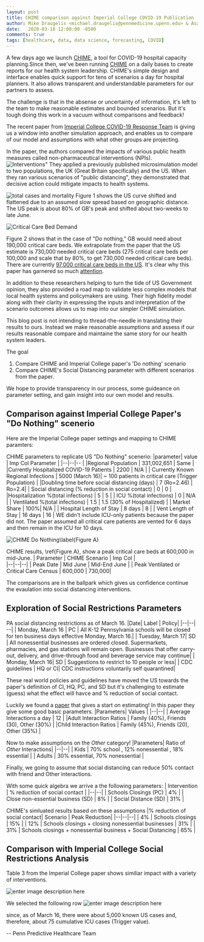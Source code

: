 ```yaml
---
layout: post
title: CHIME comparison against Imperial College COVID-19 Publication
author: Mike Draugelis <michael.draugelis@pennmedicine.upenn.edu> & Asaf Hanish <asaf.hanish@pennmedicine.upenn.edu>
date:   2020-03-18 12:00:00 -0500
comments: true
tags: [healthcare, data, data science, forecasting, COVID]
---
```


A few days ago we launch [CHIME](/2020/03/14/accouncing-chime.html), a tool for COVID-19 hospital capacity planning.Since then, we've been running [CHIME](/chime) on a daily bases to create reports for our  health system leadership. CHIME's simple design and interface enables quick support for tens of scenarios a day for hospital planners.  It also allows transparent and understandable parameters for our partners to assess.

The challenge is that in the absense or uncertainty of information, it's left to the team to make reasonable estimates and bounded scenarios.  But it's tough doing this work in a vacuum without comparisons and feedback!  

The recent paper from [Imperial College COVID-19 Response Team](https://www.imperial.ac.uk/media/imperial-college/medicine/sph/ide/gida-fellowships/Imperial-College-COVID19-NPI-modelling-16-03-2020.pdf) is giving us a window into another simulation approach, and enables us to compare of our model and assumptions with what other groups are projecting.

In the paper, the authors compared the impacts of various public health measures called non-pharmaceutical interventions (NPIs).  
![Interventions"](https://i.ibb.co/5xq4Dy5/imp-table2.png)
They applied a previously published microsimulation model to two populations, the UK (Great Britain specifically) and the US.  When they ran various scenarios of "public distancing", they demonstrated that decisive action could mitigate impacts to health systems.  

![total cases and mortality](https://i.ibb.co/pZ500rr/img-col-deathrate.png)
 Figure 1 shows the US curve shifted and flattened due to an assumed slow spread based on geographic distance. The US peak is about 80% of GB's peak and shifted about two-weeks to late June.
 
![Critical Care Bed Demand](https://i.ibb.co/FKMZj4b/imp-col-cc-outcomes.png)

Figure 2 shows that in the case of "Do nothing," GB would need about 190,000 critical care beds.  We extrapolate from the paper that the US estimate is 730,000 needed critical care beds (275 critical care beds per 100,000 and scale that by 80%, to get 730,000 needed critical care beds).  There are currently [97,000 critical care beds in the US](https://www.sccm.org/Blog/March-2020/United-States-Resource-Availability-for-COVID-19).  It's clear why this paper has garnered so much [attention](https://www.washingtonpost.com/world/europe/a-chilling-scientific-paper-helped-upend-us-and-uk-coronavirus-strategies/2020/03/17/aaa84116-6851-11ea-b199-3a9799c54512_story.html).  

In addition to these researchers helping to turn the tide of US Government opinion, they also provided a road map to validate less complex models that local health systems and policymakers are using.  Their high fidelity model along with their clarity in expressing the inputs and interpretation of the scenario outcomes allows us to map into our simpler CHIME simulation.  

This blog post is not intending to thread-the-needle in translating their results to ours.  Instead we make reasonable assumptions and assess if our results reasonable compare and maintaine the same story for our health system leaders.   

The goal 
1. Compare CHIME and Imperial College paper's 'Do nothing' scenario
2. Compare CHIME's Social Distancing parameter with different scenarios from the paper.

We hope to provide transparency in our process, some guideance on parameter setting, and gain insight into our own model and results.

Comparison against Imperial College Paper's "Do Nothing" scenerio
------
Here are the Imperial College paper settings and mapping to CHIME paramters:

CHIME parameters to replicate US "Do Nothing" scenerio:
|parameter| value  | Imp Col Parameter |
|--|--|-- |
|Regional Population  | 331,002,651 | Same |
|Currently Hospitalized COVID-19 Patients | 2200 | N/A |
| Currently Known Regional Infections | 5000 (March 16)| ~ 100 patients in critical care (Trigger Population) |
|Doubling time before social distancing (days) | 7 (Ro=2.46) | Ro=2.4|
| Social distancing (% reduction in social contact) | 0 | 0 |
|Hospitalization %(total infections) | 5 | 5 |
| ICU %(total infections) | 0 | N/A  |
| Ventilated %(total infections) | 1.5 | 1.5 (30% of Hospitalized) |
| Market Share | 100%| N/A |
| Hospital Length of Stay | 8 days  | 8 |
| Vent Length of Stay | 16 days | 16 |
WE didn't include ICU-only patients because the paper did not.  The paper assumed all critical care patients are vented for 6 days and then remain in the ICU for 10 days.   

![CHIME Do Nothing\label{Figure A}](https://i.ibb.co/LnPJRW9/chime-vent15.png)  

CHIME results, \ref{Figure A}, show a peak critical care beds at 600,000 in mid-June. 
| Parameter | CHIME Scenario | Imp Col |   
|--|--|--|
| Peak Date | Mid June  | Mid-End June |
| Peak Ventilated or Critical Care Census | 600,000 | 730,000|
 
The comparisons are in the ballpark which gives us confidence continue the evaulation into social distancing interventions.

Exploration of Social Restrictions Parameters
-----
PA social distancing restrictions as of March 16.
|Date| Label  | Policy|
|--|--| --|
| Monday, March 16 | PC | All K-12 Pennsylvania schools will be closed for ten business days effective Monday, March 16.|
| Tuesday, March 17| SD | All nonessential businesses are ordered closed.  Supermarkets, pharmacies, and gas stations will remain open. Businesses that offer carry-out, delivery, and drive-through food and beverage service may continue|
| Monday, March 16| SD | Suggestions to restrict to 10 people or less| 
| CDC guidelines | HQ or CI| CDC instructions voluntarily self quarantined| 

These real world policies and guidelines have moved the US towards the paper's definition of CI, HQ, PC, and SD but it's challenging to estimate (guess) what the effect will havce and % reduction of social contact.

Luckily we found a [paper](https://www.ncbi.nlm.nih.gov/pmc/articles/PMC6113687/) that gives a start on estimating!  In this paper they give some good basic parameters.
|Parameters| Values |
|--|--|
| Average Interactions a day | 12 |
|Adult Interaction Ratios | Family (40%), Friends (30), Other (30%) |
|Child Interaction Ratios | Family (45%), Friends (20), Other (35%) |

Now to make assumptions on the _Other_ category!
|Parameters| Ratio of _Other_ Interactions|
|--|--|
| Kids | 70% school , 12% nonessential , 18% essential  |
| Adults | 30% essential, 70% nonessential |

Finally, we going to assume that social distancing can reduce 50% contact with friend and Other interactions.

With some quick algebra we arrive a the following parameters:
| Intervention | % reduction of social contact  |
|--|--|
| Schools Closings (PC)  | 4% |
| Close non-essential business (SD) | 8% |
| Social Distance (SD) | 31% | 

CHIME's simluated results based on these assumptions
|% reduction of social contact| Scenario | Peak Reduction|
|--|--|--|
| 4% | Schools closings | 15% |
| 12% | Schools closings + closing nonessential businesses | 31%  |
| 31% | Schools closings + nonessential business + Social Distancing | 65%  |

Comparison with Imperial College Social Restrictions Analysis
----
Table 3 from the Imperial College paper shows similiar impact with a variety of interventions.
 
![enter image description here](https://i.ibb.co/MgVFQjk/imp-col-mitigation.png)

We selected the following row 
![enter image description here](https://i.ibb.co/jbLrS1w/comparison-social.png)

since, as of March 16, there were about 5,000 known US cases and, therefore, about 75 cumulative ICU cases (Trigger value).


-- Penn Predictive Healthcare Team

